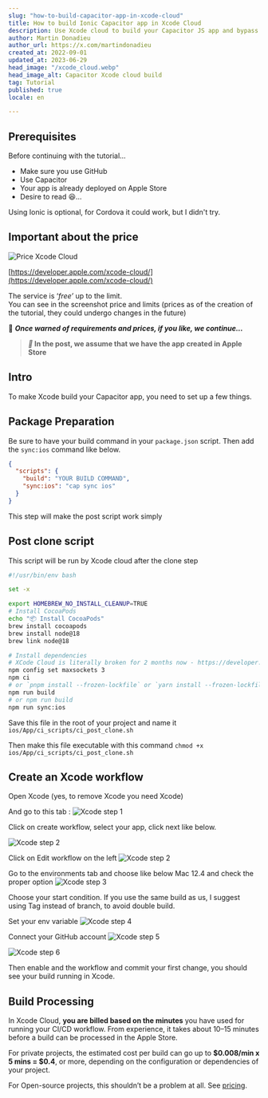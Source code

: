 ```yaml
---
slug: "how-to-build-capacitor-app-in-xcode-cloud"
title: How to build Ionic Capacitor app in Xcode Cloud
description: Use Xcode cloud to build your Capacitor JS app and bypass the need of MacOS.
author: Martin Donadieu
author_url: https://x.com/martindonadieu
created_at: 2022-09-01
updated_at: 2023-06-29
head_image: "/xcode_cloud.webp"
head_image_alt: Capacitor Xcode cloud build
tag: Tutorial
published: true
locale: en

---
```


## Prerequisites

Before continuing with the tutorial…

-   Make sure you use GitHub
-   Use Capacitor
-   Your app is already deployed on Apple Store
-   Desire to read 😆…

Using Ionic is optional, for Cordova it could work, but I didn't try.

## Important about the price

![Price Xcode Cloud](/xcode_cloud_price.webp)

[https://developer.apple.com/xcode-cloud/](https://developer.apple.com/xcode-cloud/)

The service is ‘_free’_ up to the limit.  
You can see in the screenshot price and limits (prices as of the creation of the tutorial, they could undergo changes in the future)

🔴 **_Once warned of requirements and prices, if you like, we continue..._**

> **_📣_ In the post, we assume that we have the app created in Apple Store**

## Intro

To make Xcode build your Capacitor app, you need to set up a few things.

## Package Preparation

Be sure to have your build command in your `package.json` script.
Then add the `sync:ios` command like below.

```json
{
  "scripts": {
    "build": "YOUR BUILD COMMAND",
    "sync:ios": "cap sync ios"
  }
}
```
This step will make the post script work simply

## Post clone script
This script will be run by Xcode cloud after the clone step

```bash
#!/usr/bin/env bash

set -x

export HOMEBREW_NO_INSTALL_CLEANUP=TRUE
# Install CocoaPods
echo "📦 Install CocoaPods"
brew install cocoapods
brew install node@18
brew link node@18

# Install dependencies
# XCode Cloud is literally broken for 2 months now - https://developer.apple.com/forums/thread/738136?answerId=774510022#774510022
npm config set maxsockets 3
npm ci
# or `pnpm install --frozen-lockfile` or `yarn install --frozen-lockfile` or bun install
npm run build 
# or npm run build
npm run sync:ios
```

Save this file in the root of your project and name it `ios/App/ci_scripts/ci_post_clone.sh`

Then make this file executable with this command `chmod +x ios/App/ci_scripts/ci_post_clone.sh`

## Create an Xcode workflow

Open Xcode (yes, to remove Xcode you need Xcode)

And go to this tab :
![Xcode step 1](/xcode_step_1.webp)

Click on create workflow, select your app, click next like below.

![Xcode step 2](/xcode_step_2.webp)

Click on Edit workflow on the left
![Xcode step 2](/xcode_step_3.webp)

Go to the environments tab and choose like below Mac 12.4 and check the proper option
![Xcode step 3](/xcode_step_3.webp)

Choose your start condition.
If you use the same build as us, I suggest using Tag instead of branch, to avoid double build.

Set your env variable
![Xcode step 4](/xcode_step_4.webp)

Connect your GitHub account
![Xcode step 5](/xcode_step_5.webp)

![Xcode step 6](/xcode_step_6.webp)


Then enable and the workflow and commit your first change, you should see your build running in Xcode.

## **Build Processing**

In Xcode Cloud, **you are billed based on the minutes** you have used for running your CI/CD workflow. From experience, it takes about 10–15 minutes before a build can be processed in the Apple Store.

For private projects, the estimated cost per build can go up to **$0.008/min x 5 mins = $0.4**, or more, depending on the configuration or dependencies of your project.

For Open-source projects, this shouldn’t be a problem at all. See [pricing](https://github.com/pricing/).
